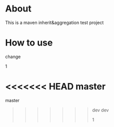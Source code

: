 # About

This is a maven inherit&aggregation test project



# How to use

change

1

<<<<<<< HEAD
master
=======
master
>>>>>>> dev
>>>>>>> dev
>>>>>>>
>>>>>>> 1
